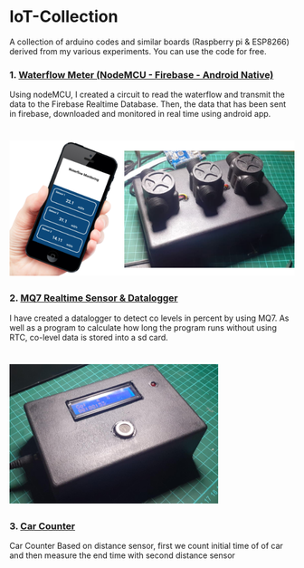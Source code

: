 # IoT-Collection

A collection of arduino codes and similar boards (Raspberry pi & ESP8266) derived from my various experiments. You can use the code for free.


### 1. [Waterflow Meter (NodeMCU - Firebase - Android Native)](https://github.com/lintabong/IoT-Collection/tree/main/WaterFlowMonitoring)
<p>Using nodeMCU, I created a circuit to read the waterflow and transmit the data to the Firebase Realtime Database. Then, the data that has been sent in firebase, downloaded and monitored in real time using android app.</p> 

![img](https://github.com/lintabong/IoT-Collection/blob/main/WaterFlowMonitoring/waterflow.png)
=====


### 2. [MQ7 Realtime Sensor & Datalogger](https://github.com/lintabong/IoT-Collection/tree/main/DataloggerMQ7sdcard)
<p>I have created a datalogger to detect co levels in percent by using MQ7. As well as a program to calculate how long the program runs without using RTC, co-level data is stored into a sd card.</p>

![img](https://github.com/lintabong/IoT-Collection/blob/main/DataloggerMQ7sdcard/datalogger.png)
=====

### 3. [Car Counter](https://github.com/lintabong/IoT-Collection/tree/main/CarCounter)
<p>Car Counter Based on distance sensor, first we count initial time of of car and then measure the end time with second distance sensor</p>


